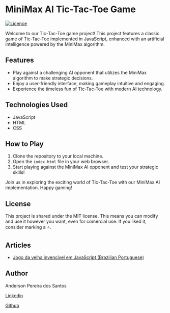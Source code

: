 # MiniMax AI Tic-Tac-Toe Game

[![Licence](https://img.shields.io/npm/l/react)](https://github.com/andersonpereiradossantos/dotcore-api-minimal/blob/master/LICENSE) 

Welcome to our Tic-Tac-Toe game project! This project features a classic game of Tic-Tac-Toe implemented in JavaScript, enhanced with an artificial intelligence powered by the MiniMax algorithm.

## Features
- Play against a challenging AI opponent that utilizes the MiniMax algorithm to make strategic decisions.
- Enjoy a user-friendly interface, making gameplay intuitive and engaging.
- Experience the timeless fun of Tic-Tac-Toe with modern AI technology.

## Technologies Used
- JavaScript
- HTML
- CSS

## How to Play
1. Clone the repository to your local machine.
2. Open the `index.html` file in your web browser.
3. Start playing against the MiniMax AI opponent and test your strategic skills!

Join us in exploring the exciting world of Tic-Tac-Toe with our MiniMax AI implementation. Happy gaming!

## License
This project is shared under the MIT license. This means you can modify and use it however you want, even for comercial use. If you liked it, consider marking a ⭐️.

## Articles

* [Jogo da velha invencível em JavaScript (Brazilian Portuguese)](https://www.linkedin.com/pulse/jogo-da-velha-invenc%C3%ADvel-em-javascript-pereira-dos-santos-ctfl-fhcxf)

## Author

Anderson Pereira dos Santos

[Linkedin](https://www.linkedin.com/in/andersonpereirasantos)

[Github](https://github.com/andersonpereiradossantos)
